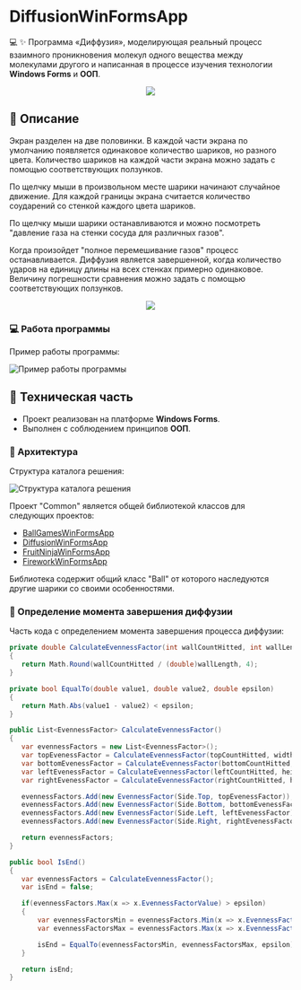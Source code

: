 # DiffusionWinFormsApp

💻 ✨ Программа «Диффузия», моделирующая реальный процесс взаимного проникновения молекул одного вещества между молекулами другого и написанная в процессе изучения технологии **Windows Forms** и **ООП**.

<div align="center"><img src="https://github.com/snikitin-de/DiffusionWinFormsApp/assets/25394427/7d1d1ef1-cb57-48ef-9088-0a90244836d6"></div>

## 📄 Описание

Экран разделен на две половинки. В каждой части экрана по умолчанию появляется одинаковое количество шариков, но разного цвета. Количество шариков на каждой части экрана можно задать с помощью соответствующих ползунков.

По щелчку мыши в произвольном месте шарики начинают случайное движение. Для каждой границы экрана считается количество соударений со стенкой каждого цвета шариков.

По щелчку мыши шарики останавливаются и можно посмотреть "давление газа на стенки сосуда для различных газов".

Когда произойдет "полное перемешивание газов" процесс останавливается. Диффузия является завершенной, когда количество ударов на единицу длины на всех стенках примерно одинаковое. Величину погрешности сравнения можно задать с помощью соответствующих ползунков.

<div align="center"><img src="https://github.com/snikitin-de/DiffusionWinFormsApp/assets/25394427/0b3d74f1-d5f4-4e8c-84a5-6689dfc48302"></div>

### 💻 Работа программы

Пример работы программы:

![Пример работы программы](https://github.com/snikitin-de/DiffusionWinFormsApp/assets/25394427/c2585aa9-bd11-498d-abd8-a01435e26031)

## 🔧 Техническая часть

* Проект реализован на платформе **Windows Forms**.
* Выполнен с соблюдением принципов **ООП**.

### 🧩 Архитектура

Структура каталога решения:

![Структура каталога решения](https://github.com/snikitin-de/DiffusionWinFormsApp/assets/25394427/059452c7-fe74-4264-b138-18804379f42b)

Проект "Common" является общей библиотекой классов для следующих проектов:

* [BallGamesWinFormsApp](https://github.com/snikitin-de/BallGamesWinFormsApp)
* [DiffusionWinFormsApp](https://github.com/snikitin-de/DiffusionWinFormsApp)
* [FruitNinjaWinFormsApp](https://github.com/snikitin-de/FruitNinjaWinFormsApp)
* [FireworkWinFormsApp](https://github.com/snikitin-de/FireworkWinFormsApp)

Библиотека содержит общий класс "Ball" от которого наследуются другие шарики со своими особенностями.

### 📝 Определение момента завершения диффузии

Часть кода с определением момента завершения процесса диффузии:

```csharp
private double CalculateEvennessFactor(int wallCountHitted, int wallLength)
{
   return Math.Round(wallCountHitted / (double)wallLength, 4);
}

private bool EqualTo(double value1, double value2, double epsilon)
{
   return Math.Abs(value1 - value2) < epsilon;
}

public List<EvennessFactor> CalculateEvennessFactor()
{
   var evennessFactors = new List<EvennessFactor>();
   var topEvenessFactor = CalculateEvennessFactor(topCountHitted, width);
   var bottomEvenessFactor = CalculateEvennessFactor(bottomCountHitted, width);
   var leftEvenessFactor = CalculateEvennessFactor(leftCountHitted, height);
   var rightEvenessFactor = CalculateEvennessFactor(rightCountHitted, height);

   evennessFactors.Add(new EvennessFactor(Side.Top, topEvenessFactor));
   evennessFactors.Add(new EvennessFactor(Side.Bottom, bottomEvenessFactor));
   evennessFactors.Add(new EvennessFactor(Side.Left, leftEvenessFactor));
   evennessFactors.Add(new EvennessFactor(Side.Right, rightEvenessFactor));

   return evennessFactors;
}

public bool IsEnd()
{
   var evennessFactors = CalculateEvennessFactor();
   var isEnd = false;

   if(evennessFactors.Max(x => x.EvennessFactorValue) > epsilon)
   {
       var evennessFactorsMin = evennessFactors.Min(x => x.EvennessFactorValue);
       var evennessFactorsMax = evennessFactors.Max(x => x.EvennessFactorValue);

       isEnd = EqualTo(evennessFactorsMin, evennessFactorsMax, epsilon);
   }

   return isEnd;
}
```
